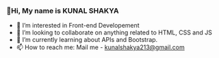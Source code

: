### 👋Hi, My name is KUNAL SHAKYA 
- 👀 I’m interested in Front-end Developement
- 💞️ I’m looking to collaborate on anything related to HTML, CSS and JS
- 🌱 I’m currently learning about APIs and Bootstrap.
- 📫 How to reach me: Mail me - kunalshakya213@gmail.com


<!--
**Kunalshakya/Kunalshakya** is a ✨ _special_ ✨ repository because its `README.md` (this file) appears on your GitHub profile.

Here are some ideas to get you started:

- 🔭 I’m currently working on ...
- 👯 I’m looking to collaborate on ...
- 🤔 I’m looking for help with ...
- 💬 Ask me about ...
- 😄 Pronouns: ...
- ⚡ Fun fact: ...
-->
